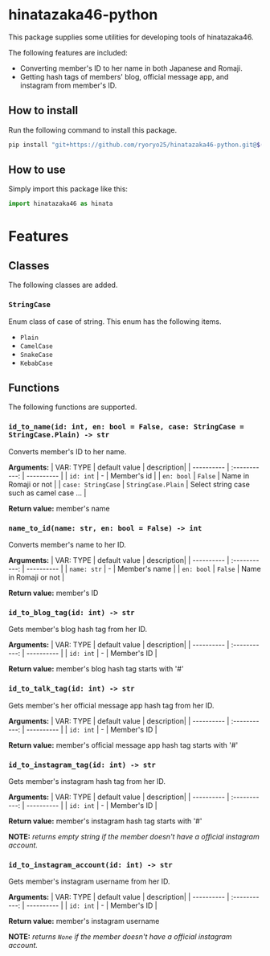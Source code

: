 # hinatazaka46-python

This package supplies some utilities for developing tools of hinatazaka46.

The following features are included:
- Converting member's ID to her name in both Japanese and Romaji.
- Getting hash tags of members' blog, official message app, and instagram from member's ID.

## How to install

Run the following command to install this package.
```bash
pip install "git+https://github.com/ryoryo25/hinatazaka46-python.git@$(curl -s https://api.github.com/repos/ryoryo25/hinatazaka46-python/releases/latest | jq -r '.tag_name')"
```

## How to use

Simply import this package like this:
```python
import hinatazaka46 as hinata
```

# Features

## Classes

The following classes are added.

### `StringCase`

Enum class of case of string. This enum has the following items.
- `Plain`
- `CamelCase`
- `SnakeCase`
- `KebabCase`

## Functions

The following functions are supported.

### `id_to_name(id: int, en: bool = False, case: StringCase = StringCase.Plain) -> str`

Converts member's ID to her name.

**Arguments:**
| VAR: TYPE | default value | description|
| ---------- | :-----------: | ---------- |
| `id: int` | - | Member's id |
| `en: bool` | `False` | Name in Romaji or not |
| `case: StringCase` | `StringCase.Plain` | Select string case such as camel case ... |

**Return value:** member's name

### `name_to_id(name: str, en: bool = False) -> int`

Converts member's name to her ID.

**Arguments:**
| VAR: TYPE | default value | description|
| ---------- | :-----------: | ---------- |
| `name: str` | - | Member's name |
| `en: bool` | `False` | Name in Romaji or not |

**Return value:** member's ID

### `id_to_blog_tag(id: int) -> str`

Gets member's blog hash tag from her ID.

**Arguments:**
| VAR: TYPE | default value | description|
| ---------- | :-----------: | ---------- |
| `id: int` | - | Member's ID |

**Return value:** member's blog hash tag starts with '#'

### `id_to_talk_tag(id: int) -> str`

Gets member's her official message app hash tag from her ID.

**Arguments:**
| VAR: TYPE | default value | description|
| ---------- | :-----------: | ---------- |
| `id: int` | - | Member's ID |

**Return value:** member's official message app hash tag starts with '#'

### `id_to_instagram_tag(id: int) -> str`

Gets member's instagram hash tag from her ID.

**Arguments:**
| VAR: TYPE | default value | description|
| ---------- | :-----------: | ---------- |
| `id: int` | - | Member's ID |

**Return value:** member's instagram hash tag starts with '#'

**NOTE:** *returns empty string if the member doesn't have a official instagram account.*

### `id_to_instagram_account(id: int) -> str`

Gets member's instagram username from her ID.

**Arguments:**
| VAR: TYPE | default value | description|
| ---------- | :-----------: | ---------- |
| `id: int` | - | Member's ID |

**Return value:** member's instagram username

**NOTE:** *returns `None` if the member doesn't have a official instagram account.*